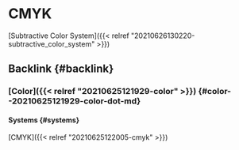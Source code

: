 # CMYK


[Subtractive Color System]({{< relref "20210626130220-subtractive_color_system" >}})


## Backlink {#backlink}


### [Color]({{< relref "20210625121929-color" >}}) {#color--20210625121929-color-dot-md}


#### Systems {#systems}

[CMYK]({{< relref "20210625122005-cmyk" >}})
